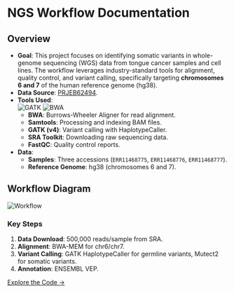 # NGS Workflow Documentation
## Overview
- **Goal**: This project focuses on identifying somatic variants in whole-genome sequencing (WGS) data from tongue cancer samples and cell lines. The workflow leverages industry-standard tools for alignment, quality control, and variant calling, specifically targeting **chromosomes 6 and 7** of the human reference genome (hg38).
- **Data Source**: [PRJEB62494](https://www.ncbi.nlm.nih.gov/bioproject/PRJEB62494).
- **Tools Used**:  
  ![GATK](https://img.shields.io/badge/GATK-4.0-blue) ![BWA](https://img.shields.io/badge/BWA-0.7.17-green)
  - **BWA**: Burrows-Wheeler Aligner for read alignment.
  - **Samtools**: Processing and indexing BAM files.
  - **GATK (v4)**: Variant calling with HaplotypeCaller.
  - **SRA Toolkit**: Downloading raw sequencing data.
  - **FastQC**: Quality control reports.
- **Data**:
  - **Samples**: Three accessions (`ERR11468775`, `ERR11468776`, `ERR11468777`).
  - **Reference Genome**: hg38 (chromosomes 6 and 7).

## Workflow Diagram
![Workflow](https://mermaid.ink/svg/pako:eNpVjz0LwjAQhP_KkVMoKf5cuoigoJ0c3Eo4k5NcLBeDSP53E0EEL3u7M7M3S1hYwoZ7rHjEhhU9ZtzwxAM3vPDKjR1B6Iq9w8XkAqUoKkFjVJ7qNk9jX5VZ6lq3HtH5g1F8G2H4Zg8Lw-6TfYyBqWcXeO5Gm9mNn9hRj9Yj8aQlHrRjRY8FG3o8cY0b4M6YkF8m4wPvjC7m0P3U)

### Key Steps
1. **Data Download**: 500,000 reads/sample from SRA.
2. **Alignment**: BWA-MEM for chr6/chr7.
3. **Variant Calling**: GATK HaplotypeCaller for germline variants, Mutect2 for somatic variants.
4. **Annotation**: ENSEMBL VEP.

[Explore the Code →](https://github.com/SWAROOP006/NGS-Variant-Calling/tree/main/workflow/scripts)
